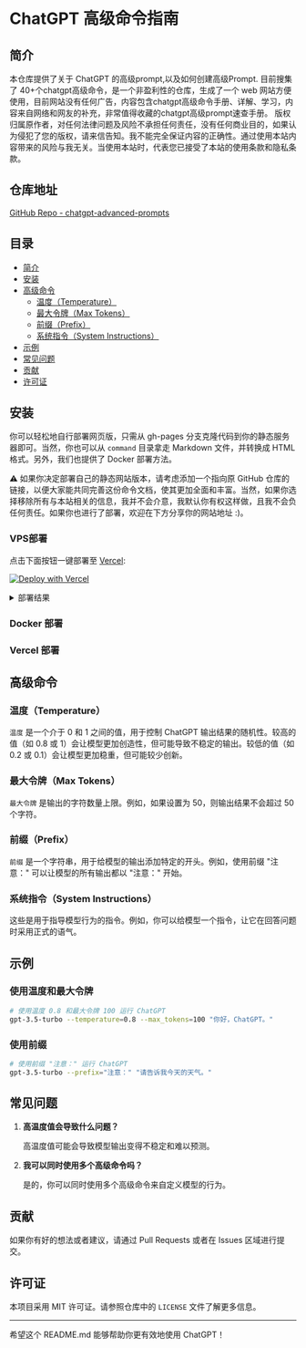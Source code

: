 

# ChatGPT 高级命令指南

## 简介

本仓库提供了关于 ChatGPT 的高级prompt,以及如何创建高级Prompt.
目前搜集了 40+个chatgpt高级命令，是一个非盈利性的仓库，生成了一个 web 网站方便使用，目前网站没有任何广告，内容包含chatgpt高级命令手册、详解、学习，内容来自网络和网友的补充，非常值得收藏的chatgpt高级prompt速查手册。
版权归属原作者，对任何法律问题及风险不承担任何责任，没有任何商业目的，如果认为侵犯了您的版权，请来信告知。我不能完全保证内容的正确性。通过使用本站内容带来的风险与我无关。当使用本站时，代表您已接受了本站的使用条款和隐私条款。

## 仓库地址

[GitHub Repo - chatgpt-advanced-prompts](https://github.com/hougarry/chatgpt-advanced-prompts)

## 目录

- [简介](#简介)
- [安装](#安装)
- [高级命令](#高级命令)
  - [温度（Temperature）](#温度)
  - [最大令牌（Max Tokens）](#最大令牌)
  - [前缀（Prefix）](#前缀)
  - [系统指令（System Instructions）](#系统指令)
- [示例](#示例)
- [常见问题](#常见问题)
- [贡献](#贡献)
- [许可证](#许可证)

## 安装

你可以轻松地自行部署网页版，只需从 gh-pages 分支克隆代码到你的静态服务器即可。当然，你也可以从 `command` 目录拿走 Markdown 文件，并转换成 HTML 格式。另外，我们也提供了 Docker 部署方法。

⚠️ 如果你决定部署自己的静态网站版本，请考虑添加一个指向原 GitHub 仓库的链接，以便大家能共同完善这份命令文档，使其更加全面和丰富。当然，如果你选择移除所有与本站相关的信息，我并不会介意，我默认你有权这样做，且我不会负任何责任。如果你也进行了部署，欢迎在下方分享你的网站地址 :)。

### VPS部署

点击下面按钮一键部署至 [Vercel](https://vercel.com):

[![Deploy with Vercel](https://vercel.com/button)](https://vercel.com/new/clone?repository-url=https://github.com/hougarry/chatgpt-advanced-prompts)

<details>
<summary>部署结果</summary>

![](./assets/vercel.png)

</details>


### Docker 部署

### Vercel 部署


## 高级命令

### 温度（Temperature）

`温度` 是一个介于 0 和 1 之间的值，用于控制 ChatGPT 输出结果的随机性。较高的值（如 0.8 或 1）会让模型更加创造性，但可能导致不稳定的输出。较低的值（如 0.2 或 0.1）会让模型更加稳重，但可能较少创新。

### 最大令牌（Max Tokens）

`最大令牌` 是输出的字符数量上限。例如，如果设置为 50，则输出结果不会超过 50 个字符。

### 前缀（Prefix）

`前缀` 是一个字符串，用于给模型的输出添加特定的开头。例如，使用前缀 "注意：" 可以让模型的所有输出都以 "注意：" 开始。

### 系统指令（System Instructions）

这些是用于指导模型行为的指令。例如，你可以给模型一个指令，让它在回答问题时采用正式的语气。

## 示例

### 使用温度和最大令牌

```bash
# 使用温度 0.8 和最大令牌 100 运行 ChatGPT
gpt-3.5-turbo --temperature=0.8 --max_tokens=100 "你好，ChatGPT。"
```

### 使用前缀

```bash
# 使用前缀 "注意：" 运行 ChatGPT
gpt-3.5-turbo --prefix="注意：" "请告诉我今天的天气。"
```

## 常见问题

1. **高温度值会导致什么问题？**

   高温度值可能会导致模型输出变得不稳定和难以预测。

2. **我可以同时使用多个高级命令吗？**

   是的，你可以同时使用多个高级命令来自定义模型的行为。

## 贡献

如果你有好的想法或者建议，请通过 Pull Requests 或者在 Issues 区域进行提交。

## 许可证

本项目采用 MIT 许可证。请参照仓库中的 `LICENSE` 文件了解更多信息。

---

希望这个 README.md 能够帮助你更有效地使用 ChatGPT！

